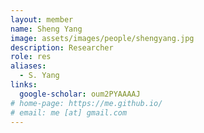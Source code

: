```yaml
---
layout: member
name: Sheng Yang
image: assets/images/people/shengyang.jpg
description: Researcher
role: res
aliases:
  - S. Yang
links:
  google-scholar: oum2PYAAAAJ
# home-page: https://me.github.io/
# email: me [at] gmail.com 
---
```



